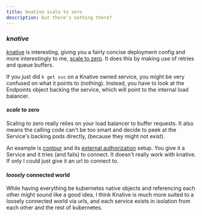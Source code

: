 ```yaml
---
title: knative scale to zero
description: but there's nothing there?
---
```


### _knative_

[knative](https://knative.dev/) is interesting,
giving you a fairly concise deployment config
and more interestingly to me,
[scale to zero](https://knative.dev/docs/serving/autoscaling/scale-to-zero/).
It does this by making use of retries and queue buffers.

If you just did `k get svc` on a Knative owned service,
you might be very confused on what it points to (nothing).
Instead, you have to look at the Endpoints object backing the service,
which will point to the internal load balancer.

#### _scale_ to zero

Scaling to zero really relies on your load balancer to buffer requests.
It also means the calling code can't be too smart
and decide to peek at the Service's backing pods directly,
(because they might not exist).

An example is [contour](https://projectcontour.io/)
and its [external authorization](https://projectcontour.io/guides/external-authorization/) setup.
You give it a Service and it tries (and fails) to connect.
It doesn't really work with knative.
If only I could just give it an url to connect to.

#### _loosely_ connected world

While having everything be kubernetes native objects
and referencing each other might sound like a good idea,
I think Knative is much more suited to a loosely connected world via urls,
and each service exists in isolation from each other
and the rest of kubernetes.
